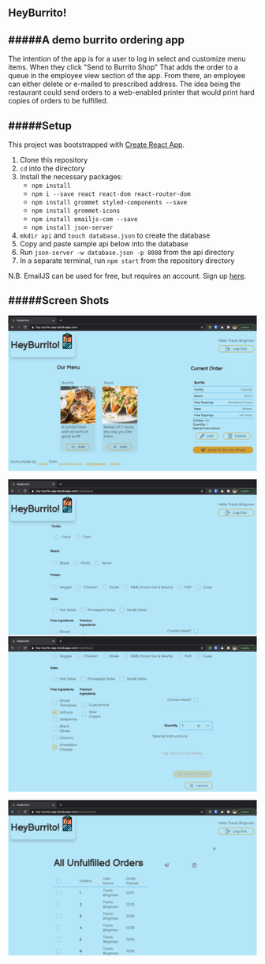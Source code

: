 
## HeyBurrito!

#####A demo burrito ordering app
---

The intention of the app is for a user to log in select and customize menu items. When they click "Send to Burrito Shop" That adds the order to a queue in the employee view section of the app. From there, an employee can either delete or e-mailed to prescribed address. The idea being the restaurant could send orders to a web-enabled printer that would print hard copies of orders to be fulfilled.

#####Setup
---
This project was bootstrapped with [Create React App](https://github.com/facebook/create-react-app).

1. Clone this repository
2. `cd` into the directory
3. Install the necessary packages:
    - `npm install`
    - `npm i --save react react-dom react-router-dom`
    - `npm install grommet styled-components --save`
    - `npm install grommet-icons`
    - `npm install emailjs-com --save`
    - `npm install json-server`
4. `mkdir api` and `touch database.json` to create the database
5. Copy and paste sample api below into the database
6. Run `json-server -w database.json -p 8088` from the api directory
7. In a separate terminal, run `npm start` from the repository directory

N.B. EmailJS can be used for free, but requires an account. Sign up [here](https://www.emailjs.com/).

#####Screen Shots
---
![menu](readMeImages/menu.png)

![TacoOrder1](readMeImages/TacoOrder1.png)
![TacoOrder2](readMeImages/TacoOrder2.png)

![emploeeView](readMeImages/EmployeeView.png)
